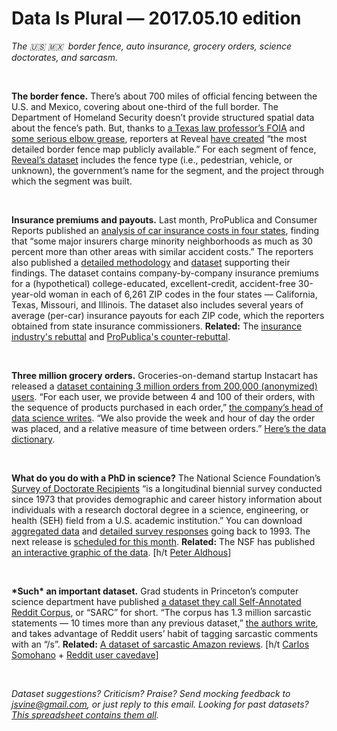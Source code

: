 Data Is Plural — 2017.05.10 edition
===================================

*The 🇺🇸 🇲🇽  border fence, auto insurance, grocery orders, science doctorates, and sarcasm.*

&nbsp;

**The border fence.** There’s about 700 miles of official fencing between the U.S. and Mexico, covering about one-third of the full border. The Department of Homeland Security doesn’t provide structured spatial data about the fence’s path. But, thanks to [a Texas law professor’s FOIA](https://law.utexas.edu/humanrights/borderwall/maps/background-maps.html) and [some serious elbow grease](http://cironline.org/blog/post/surprising-tools-cir-used-map-us-mexico-border-fence-6255), reporters at Reveal [have created](https://www.revealnews.org/article/the-wall-building-a-continuous-u-s-mexico-barrier-would-be-a-tall-order/) “the most detailed border fence map publicly available.” For each segment of fence, [Reveal’s dataset](https://github.com/cirlabs/border_fence_map) includes the fence type (i.e., pedestrian, vehicle, or unknown), the government’s name for the segment, and the project through which the segment was built.

&nbsp;

**Insurance premiums and payouts.** Last month, ProPublica and Consumer Reports published an [analysis of car insurance costs in four states](https://www.propublica.org/article/minority-neighborhoods-higher-car-insurance-premiums-white-areas-same-risk), finding that “some major insurers charge minority neighborhoods as much as 30 percent more than other areas with similar accident costs.” The reporters also published a [detailed methodology](https://www.propublica.org/article/minority-neighborhoods-higher-car-insurance-premiums-methodology) and [dataset](https://projects.propublica.org/graphics/carinsurance#src-line) supporting their findings. The dataset contains company-by-company insurance premiums for a (hypothetical) college-educated, excellent-credit, accident-free 30-year-old woman in each of 6,261 ZIP codes in the four states — California, Texas, Missouri, and Illinois. The dataset also includes several years of average (per-car) insurance payouts for each ZIP code, which the reporters obtained from state insurance commissioners. **Related:** The [insurance industry's rebuttal](http://www.insurancejournal.com/news/national/2017/04/05/447012.htm) and [ProPublica's counter-rebuttal](https://www.propublica.org/article/the-car-insurance-industry-attacks-our-story-our-response).

&nbsp;

**Three million grocery orders.** Groceries-on-demand startup Instacart has released a [dataset containing 3 million orders from 200,000 (anonymized) users](https://www.instacart.com/datasets/grocery-shopping-2017). “For each user, we provide between 4 and 100 of their orders, with the sequence of products purchased in each order,” [the company’s head of data science writes](https://tech.instacart.com/3-million-instacart-orders-open-sourced-d40d29ead6f2). “We also provide the week and hour of day the order was placed, and a relative measure of time between orders.” [Here’s the data dictionary](https://gist.github.com/jeremystan/c3b39d947d9b88b3ccff3147dbcf6c6b).

&nbsp;

**What do you do with a PhD in science?** The National Science Foundation’s [Survey of Doctorate Recipients](https://www.nsf.gov/statistics/srvydoctoratework/) “is a longitudinal biennial survey conducted since 1973 that provides demographic and career history information about individuals with a research doctoral degree in a science, engineering, or health (SEH) field from a U.S. academic institution.” You can download [aggregated data](https://www.nsf.gov/statistics/srvydoctoratework/#tabs-2) and [detailed survey responses](https://sestat.nsf.gov/datadownload/) going back to 1993. The next release is [scheduled for this month](https://www.nsf.gov/statistics/next-releases.cfm#survey5). **Related:** The NSF has published [an interactive graphic of the data](https://www.nsf.gov/nsb/sei/infographic2/). [h/t [Peter Aldhous](http://www.peteraldhous.com/)]

&nbsp;

**\*Such\* an important dataset.** Grad students in Princeton’s computer science department have published [a dataset they call Self-Annotated Reddit Corpus](http://nlp.cs.princeton.edu/SARC/), or “SARC” for short. “The corpus has 1.3 million sarcastic statements — 10 times more than any previous dataset,” [the authors write](https://arxiv.org/abs/1704.05579), and takes advantage of Reddit users’ habit of tagging sarcastic comments with an “/s”. **Related:** [A dataset of sarcastic Amazon reviews](https://github.com/ef2020/SarcasmAmazonReviewsCorpus/wiki). [h/t [Carlos Somohano](https://www.getrevue.co/profile/datamachina/issues/data-machina-issue-114-55313) + [Reddit user cavedave](https://www.reddit.com/r/datasets/comments/68s1c9/a_collection_of_sarcastic_and_regular_amazon/)]

&nbsp;

*Dataset suggestions? Criticism? Praise? Send mocking feedback to <jsvine@gmail.com>, or just reply to this email. Looking for past datasets? [This spreadsheet contains them all](https://docs.google.com/spreadsheets/d/1wZhPLMCHKJvwOkP4juclhjFgqIY8fQFMemwKL2c64vk).*